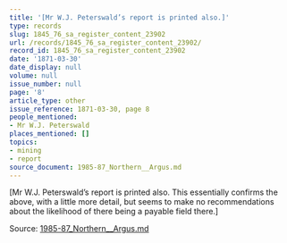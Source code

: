```yaml
---
title: '[Mr W.J. Peterswald’s report is printed also.]'
type: records
slug: 1845_76_sa_register_content_23902
url: /records/1845_76_sa_register_content_23902/
record_id: 1845_76_sa_register_content_23902
date: '1871-03-30'
date_display: null
volume: null
issue_number: null
page: '8'
article_type: other
issue_reference: 1871-03-30, page 8
people_mentioned:
- Mr W.J. Peterswald
places_mentioned: []
topics:
- mining
- report
source_document: 1985-87_Northern__Argus.md
---
```


[Mr W.J. Peterswald’s report is printed also.  This essentially confirms the above, with a little more detail, but seems to make no recommendations about the likelihood of there being a payable field there.]

Source: [1985-87_Northern__Argus.md](/downloads/markdown/1985-87_Northern__Argus.md)
